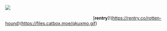 ![](https://files.catbox.moe/bwvjac.gif)
                                                        [**rentry**]!(https://rentry.co/rotten-hound)(https://files.catbox.moe/qkuxmo.gif)
